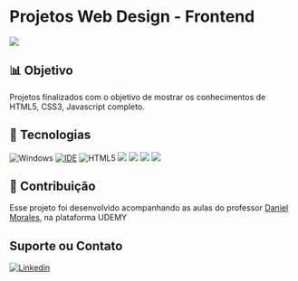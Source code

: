 # Projetos Web Design - Frontend

<img src="https://i.pinimg.com/564x/ea/c2/a0/eac2a02b3af4bacc4c6f6380aa936975.jpg">

## 📊 Objetivo

Projetos finalizados com o objetivo de mostrar os conhecimentos de HTML5, CSS3, Javascript completo.


## 🚀 Tecnologias 

![Windows](https://img.shields.io/badge/Windows-0078D6?style=for-the-badge&logo=windows&logoColor=white)
[![IDE](https://img.shields.io/badge/Visual_studio_code-0078D4?style=for-the-badge&logo=visual%20studio%20code&logoColor=white)](https://code.visualstudio.com/)
![HTML5](https://img.shields.io/badge/html5-%23E34F26.svg?style=for-the-badge&logo=html5&logoColor=white)
<img src="https://img.shields.io/badge/CSS3-1572B6?style=for-the-badge&logo=css3&logoColor=white"/>
<img src="https://img.shields.io/badge/JavaScript-323330?style=for-the-badge&logo=javascript&logoColor=F7DF1E"/>
<img src="https://img.shields.io/badge/Git-E34F26?style=for-the-badge&logo=git&logoColor=white"/>
<img src="https://img.shields.io/badge/Bootstrap-563D7C?style=for-the-badge&logo=bootstrap&logoColor=white"/>



## 🤝 Contribuição

Esse projeto foi desenvolvido acompanhando as aulas do professor <a href="https://www.udemy.com/share/101zbq3@OVXqepBO-VcshLYZRQm6ZwMjYgdhX9EnOSkXFHAANnTNJRzeOWx8HL6_NjhBaY4PCg==/">Daniel Morales</a>, na plataforma UDEMY

## Suporte ou Contato

[![Linkedin](https://img.shields.io/badge/LinkedIn-0077B5?style=for-the-badge&logo=linkedin&logoColor=white)](https://github.com/FelipeMatthew)

